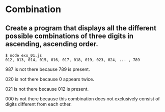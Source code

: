 # Combination

## Create a program that displays all the different possible combinations of three digits in ascending, ascending order.

```
$ node exo_01.js
012, 013, 014, 015, 016, 017, 018, 019, 023, 024, ... , 789
```

987 is not there because 789 is present.

020 is not there because 0 appears twice.

021 is not there because 012 is present.

000 is not there because this combination does not exclusively consist of digits different from each other.
